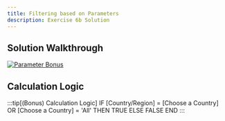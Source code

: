 ```yaml
---
title: Filtering based on Parameters
description: Exercise 6b Solution
---
```

## Solution Walkthrough

[![Parameter Bonus](/gifs/6.2.gif)](/gifs/6.2.gif)

## Calculation Logic

:::tip[(Bonus) Calculation Logic]
IF [Country/Region] = [Choose a Country] OR [Choose a Country] = 'All' THEN TRUE ELSE FALSE END
:::
